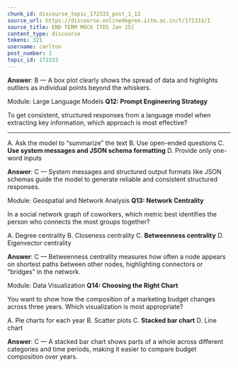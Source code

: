 ```yaml
---
chunk_id: discourse_topic_172333_post_1_12
source_url: https://discourse.onlinedegree.iitm.ac.in/t/172333/1
source_title: END TERM MOCK [TDS Jan 25]
content_type: discourse
tokens: 321
username: carlton
post_number: 1
topic_id: 172333
---
```


**Answer**: B — A box plot clearly shows the spread of data and highlights outliers as individual points beyond the whiskers.

Module: Large Language Models
**Q12: Prompt Engineering Strategy**

To get consistent, structured responses from a language model when extracting key information, which approach is most effective?

---

A. Ask the model to “summarize” the text
B. Use open-ended questions
C. **Use system messages and JSON schema formatting**
D. Provide only one-word inputs

**Answer**: C — System messages and structured output formats like JSON schemas guide the model to generate reliable and consistent structured responses.

Module: Geospatial and Network Analysis
**Q13: Network Centrality**

In a social network graph of coworkers, which metric best identifies the person who connects the most groups together?

A. Degree centrality
B. Closeness centrality
C. **Betweenness centrality**
D. Eigenvector centrality

**Answer**: C — Betweenness centrality measures how often a node appears on shortest paths between other nodes, highlighting connectors or “bridges” in the network.

Module: Data Visualization
**Q14: Choosing the Right Chart**

You want to show how the composition of a marketing budget changes across three years. Which visualization is most appropriate?

A. Pie charts for each year
B. Scatter plots
C. **Stacked bar chart**
D. Line chart

**Answer**: C — A stacked bar chart shows parts of a whole across different categories and time periods, making it easier to compare budget composition over years.
